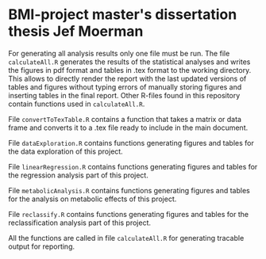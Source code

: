 # BMI-project master's dissertation thesis Jef Moerman

For generating all analysis results only one file must be run. The file `calculateAll.R` generates the results of the statistical analyses and writes the figures in pdf format and tables in .tex format to the working directory. This allows to directly render the report with the last updated versions of tables and figures without typing errors of manually storing figures and inserting tables in the final report. Other R-files found in this repository contain functions used in `calculateAll.R`. 

File `convertToTexTable.R` contains a function that takes a matrix or data frame and converts it to a .tex file ready to include in the main document. 

File `dataExploration.R` contains functions generating figures and tables for the data exploration of this project. 

File `linearRegression.R` contains functions generating figures and tables for the regression analysis part of this project. 

File `metabolicAnalysis.R` contains functions generating figures and tables for the analysis on metabolic effects of this project. 

File `reclassify.R` contains functions generating figures and tables for the reclassification analysis part of this project. 

All the functions are called in file `calculateAll.R` for generating tracable output for reporting.
